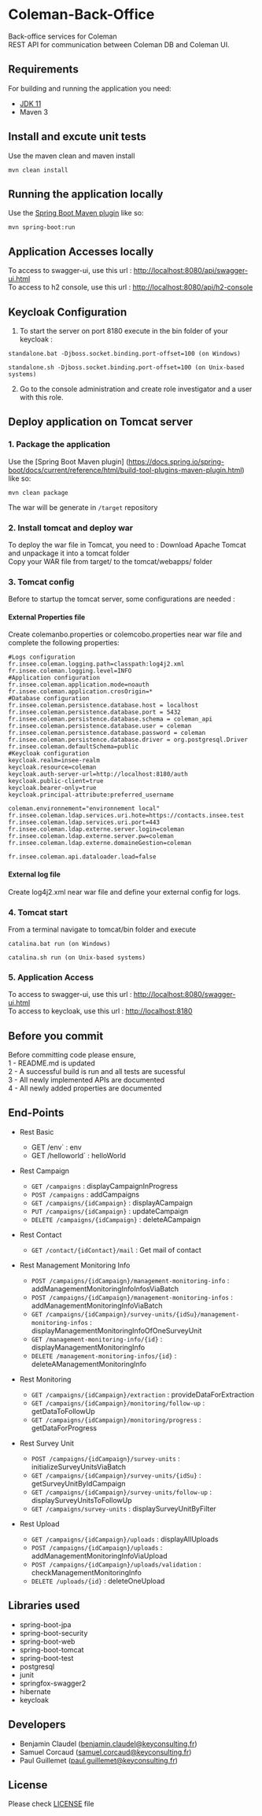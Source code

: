 # Coleman-Back-Office
Back-office services for Coleman  
REST API for communication between Coleman DB and Coleman UI.

## Requirements
For building and running the application you need:
- [JDK 11](https://jdk.java.net/archive/)
- Maven 3  

## Install and excute unit tests
Use the maven clean and maven install 
```shell
mvn clean install
```  

## Running the application locally
Use the [Spring Boot Maven plugin](https://docs.spring.io/spring-boot/docs/current/reference/html/build-tool-plugins-maven-plugin.html) like so:  
```shell
mvn spring-boot:run
```  

## Application Accesses locally
To access to swagger-ui, use this url : [http://localhost:8080/api/swagger-ui.html](http://localhost:8080/swagger-ui.html)  
To access to h2 console, use this url : [http://localhost:8080/api/h2-console](http://localhost:8080/api/h2-console)  


## Keycloak Configuration 
1. To start the server on port 8180 execute in the bin folder of your keycloak :
```shell
standalone.bat -Djboss.socket.binding.port-offset=100 (on Windows)

standalone.sh -Djboss.socket.binding.port-offset=100 (on Unix-based systems)
```  
2. Go to the console administration and create role investigator and a user with this role.

 
## Deploy application on Tomcat server
### 1. Package the application
Use the [Spring Boot Maven plugin]  (https://docs.spring.io/spring-boot/docs/current/reference/html/build-tool-plugins-maven-plugin.html) like so:  
```shell
mvn clean package
```  
The war will be generate in `/target` repository  

### 2. Install tomcat and deploy war
To deploy the war file in Tomcat, you need to : 
Download Apache Tomcat and unpackage it into a tomcat folder  
Copy your WAR file from target/ to the tomcat/webapps/ folder  

### 3. Tomcat config
Before to startup the tomcat server, some configurations are needed : 
 

#### External Properties file
Create colemanbo.properties or colemcobo.properties near war file and complete the following properties:  
```shell  
#Logs configuration
fr.insee.coleman.logging.path=classpath:log4j2.xml
fr.insee.coleman.logging.level=INFO
#Application configuration
fr.insee.coleman.application.mode=noauth
fr.insee.coleman.application.crosOrigin=*
#Database configuration
fr.insee.coleman.persistence.database.host = localhost
fr.insee.coleman.persistence.database.port = 5432
fr.insee.coleman.persistence.database.schema = coleman_api
fr.insee.coleman.persistence.database.user = coleman
fr.insee.coleman.persistence.database.password = coleman
fr.insee.coleman.persistence.database.driver = org.postgresql.Driver
fr.insee.coleman.defaultSchema=public
#Keycloak configuration
keycloak.realm=insee-realm
keycloak.resource=coleman
keycloak.auth-server-url=http://localhost:8180/auth
keycloak.public-client=true
keycloak.bearer-only=true
keycloak.principal-attribute:preferred_username

coleman.environnement="environnement local"
fr.insee.coleman.ldap.services.uri.hote=https://contacts.insee.test
fr.insee.coleman.ldap.services.uri.port=443
fr.insee.coleman.ldap.externe.server.login=coleman
fr.insee.coleman.ldap.externe.server.pw=coleman
fr.insee.coleman.ldap.externe.domaineGestion=coleman
​
fr.insee.coleman.api.dataloader.load=false​
```

#### External log file
Create log4j2.xml near war file and define your  external config for logs.  

### 4. Tomcat start
From a terminal navigate to tomcat/bin folder and execute  
```shell
catalina.bat run (on Windows)
```  
```shell
catalina.sh run (on Unix-based systems)
```  

### 5. Application Access
To access to swagger-ui, use this url : [http://localhost:8080/swagger-ui.html](http://localhost:8080/swagger-ui.html)  
To access to keycloak, use this url : [http://localhost:8180](http://localhost:8180)  

## Before you commit
Before committing code please ensure,  
1 - README.md is updated  
2 - A successful build is run and all tests are sucessful  
3 - All newly implemented APIs are documented  
4 - All newly added properties are documented  

## End-Points
- Rest Basic
	- GET /env` : env
	- GET /helloworld` : helloWorld


- Rest Campaign
	- `GET /campaigns` : displayCampaignInProgress
	- `POST /campaigns` : addCampaigns
	- `GET /campaigns/{idCampaign}` : displayACampaign
	- `PUT /campaigns/{idCampaign}` : updateCampaign
	- `DELETE /campaigns/{idCampaign}` : deleteACampaign


- Rest Contact
	- `GET /contact/{idContact}/mail` : Get mail of contact


- Rest Management Monitoring Info
	- `POST /campaigns/{idCampaign}/management-monitoring-info` : addManagementMonitoringInfoInfosViaBatch
	- `POST /campaigns/{idCampaign}/management-monitoring-infos` : addManagementMonitoringInfoViaBatch
	- `GET /campaigns/{idCampaign}/survey-units/{idSu}/management-monitoring-infos` : displayManagementMonitoringInfoOfOneSurveyUnit
	- `GET /management-monitoring-info/{id}` : displayManagementMonitoringInfo
	- `DELETE /management-monitoring-infos/{id}` : deleteAManagementMonitoringInfo


- Rest Monitoring
	- `GET /campaigns/{idCampaign}/extraction` : provideDataForExtraction
	- `GET /campaigns/{idCampaign}/monitoring/follow-up` : getDataToFollowUp
	- `GET /campaigns/{idCampaign}/monitoring/progress` : getDataForProgress


- Rest Survey Unit
	- `POST /campaigns/{idCampaign}/survey-units` : initializeSurveyUnitsViaBatch
	- `GET /campaigns/{idCampaign}/survey-units/{idSu}` : getSurveyUnitByIdCampaign
	- `GET /campaigns/{idCampaign}/survey-units/follow-up` : displaySurveyUnitsToFollowUp
	- `GET /campaigns/survey-units` : displaySurveyUnitByFilter


- Rest Upload
	- `GET /campaigns/{idCampaign}/uploads` : displayAllUploads
	- `POST /campaigns/{idCampaign}/uploads` : addManagementMonitoringInfoViaUpload
	- `POST /campaigns/{idCampaign}/uploads/validation` : checkManagementMonitoringInfo
	- `DELETE /uploads/{id}` : deleteOneUpload

## Libraries used
- spring-boot-jpa
- spring-boot-security
- spring-boot-web
- spring-boot-tomcat
- spring-boot-test
- postgresql
- junit
- springfox-swagger2
- hibernate
- keycloak 

## Developers
- Benjamin Claudel (benjamin.claudel@keyconsulting.fr)
- Samuel Corcaud (samuel.corcaud@keyconsulting.fr)
- Paul Guillemet (paul.guillemet@keyconsulting.fr)

## License
Please check [LICENSE](https://github.com/InseeFr/Coleman-Back-Office/blob/master/LICENSE) file
